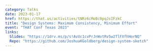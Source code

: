 ```yaml
---
category: Talks
date: 2023-01-17
href: https://that.us/activities/tNRz6cMoBc0pqJsIFzkC
title: "Design Systems: Maximum Consistency, Minimum Effort"
event: "THAT Conf Texas 2023"
links:
  Slides: "https://1drv.ms/p/s!AvUc1cvPrJnWvtRv5w2TlFXfhHorNQ"
  Repo: "https://github.com/JoshuaKGoldberg/design-system-sketch"
---
```

